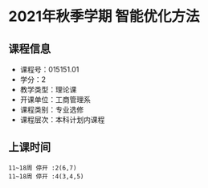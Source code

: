 # 2021年秋季学期 智能优化方法 






## 课程信息

- 课程号：015151.01
- 学分：2
- 教学类型：理论课
- 开课单位：工商管理系
- 课程类别：专业选修
- 课程层次：本科计划内课程

## 上课时间

```
11~18周 停开 :2(6,7)
11~18周 停开 :4(3,4,5)
```


